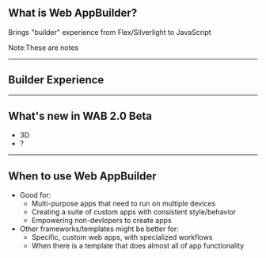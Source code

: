 <!-- .slide: data-background="reveal.js/img/bg-4.png" -->
## What is Web AppBuilder?

Brings "builder" experience from Flex/Silverlight to JavaScript

Note:These are notes

---

## Builder Experience

---

## What's new in WAB 2.0 Beta

- 3D
- ?

---

## When to use Web AppBuilder

- Good for:
  - Multi-purpose apps that need to run on multiple devices
  - Creating a suite of custom apps with consistent style/behavior
  - Empowering non-devlopers to create apps
- Other frameworks/templates might be better for:
  - Specific, custom web apps, with specialized workflows
  - When there is a template that does almost all of app functionality